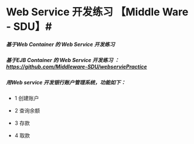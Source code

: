 # Web Service 开发练习 【Middle Ware - SDU】#

##### 基于Web Container 的 Web Service 开发练习 ##### 

##### 基于EJB Container 的 Web Service 开发练习 ：https://github.com/Middleware-SDU/webserviePractice #####


##### 用Web service 开发银行账户管理系统，功能如下： #####

 - 1 创建账户 

 - 2 查询余额 

 - 3 存款 

 - 4 取款
